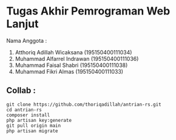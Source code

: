 # Tugas Akhir Pemrograman Web Lanjut
Nama Anggota :
1. Atthoriq Adillah Wicaksana (195150400111034)
2. Muhammad Alfarrel Indrawan (195150400111036)
3. Muhammad Faisal Shabri (195150400111038)
4. Muhammad Fikri Almas (195150400111033)

## Collab :
```
git clone https://github.com/thoriqadillah/antrian-rs.git
cd antrian-rs
composer install
php artisan key:generate
git pull origin main
php artisan migrate
```
